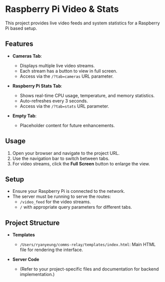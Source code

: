 # Raspberry Pi Video & Stats

This project provides live video feeds and system statistics for a Raspberry Pi based setup.

## Features

- **Cameras Tab**: 
  - Displays multiple live video streams.
  - Each stream has a button to view in full screen.
  - Access via the `/?tab=cameras` URL parameter.

- **Raspberry Pi Stats Tab**:  
  - Shows real-time CPU usage, temperature, and memory statistics.
  - Auto-refreshes every 3 seconds.
  - Access via the `/?tab=stats` URL parameter.

- **Empty Tab**:  
  - Placeholder content for future enhancements.

## Usage

1. Open your browser and navigate to the project URL.
2. Use the navigation bar to switch between tabs.
3. For video streams, click the **Full Screen** button to enlarge the view.

## Setup

- Ensure your Raspberry Pi is connected to the network.
- The server must be running to serve the routes:
  - `/video_feed` for the video streams.
  - `/` with appropriate query parameters for different tabs.

## Project Structure

- **Templates**
  - `/Users/ryanyeung/comms-relay/templates/index.html`: Main HTML file for rendering the interface.

- **Server Code**
  - (Refer to your project-specific files and documentation for backend implementation.)

<!-- ...additional project setup information... -->

